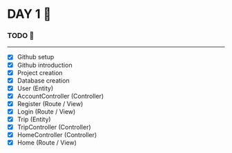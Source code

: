 # DAY 1 :date:


### TODO :rocket:
---

- [x] Github setup
- [x] Github introduction
- [x] Project creation
- [x] Database creation
- [x] User (Entity)
- [x] AccountController (Controller)
- [x] Register (Route / View)
- [x] Login (Route / View)
- [x] Trip (Entity)
- [x] TripController (Controller)
- [x] HomeController (Controller)
- [x] Home (Route / View)

